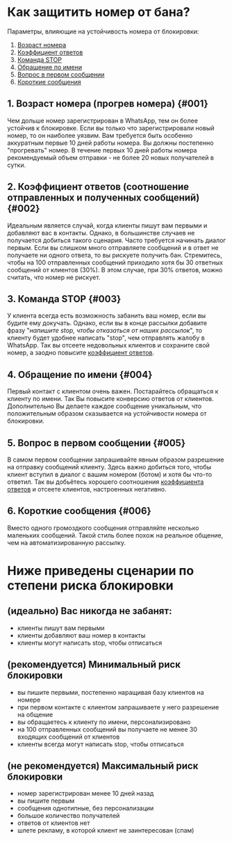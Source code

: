 # Как защитить номер от бана?

Параметры, влияющие на устойчивость номера от блокировки:

1. [Возраст номера](#001)
2. [Коэффициент ответов](#002)
3. [Команда STOP](#003)
4. [Обращение по имени](#004)
5. [Вопрос в первом сообщении](#005)
6. [Короткие сообщения](#006)

## 1. Возраст номера (прогрев номера) {#001}
Чем дольше номер зарегистрирован в WhatsApp, тем он более устойчив к блокировке.
Если вы только что зарегистрировали новый номер, то он наиболее уязвим. Вам требуется быть особенно аккуратным первые 10 дней работы номера.
Вы должны постепенно "прогревать" номер. В течение первых 10 дней работы номера рекомендуемый объем отправки - не более 20 новых получателей в сутки.

## 2. Коэффициент ответов (соотношение отправленных и полученных сообщений) {#002}
Идеальным является случай, когда клиенты пишут вам первыми и добавляют вас в контакты. Однако, в большинстве случаев не получается добиться такого сценария. Часто требуется начинать диалог первым. Если вы слишком много отправляете сообщений и в ответ не получаете ни одного ответа, то вы рискуете получить бан. Стремитесь, чтобы на 100 отправленных сообщений приходило хотя бы 30 ответных сообщений от клиентов (30%). В этом случае, при 30% ответов, можно считать, что номер не рискует.

## 3. Команда STOP {#003}
У клиента всегда есть возможность забанить ваш номер, если вы будите ему докучать. Однако, если вы в конце рассылки добавите фразу "_напишите stop, чтобы отказаться от наших рассылок_", то клиенту будет удобнее написать "stop", чем отправлять жалобу в WhatsApp. Так вы отсеете недовольных клиентов и сохраните свой номер, а заодно повысите [коэффициент ответов](#002).

## 4. Обращение по имени {#004}
Первый контакт с клиентом очень важен. Постарайтесь обращаться к клиенту по имени. Так Вы повысите конверсию ответов от клиентов. Дополнительно Вы делаете каждое сообщение уникальным, что положительным образом сказывается на устойчивости номера от блокировки.

## 5. Вопрос в первом сообщении {#005}
В самом первом сообщении запрашивайте явным образом разрешение на отправку сообщений клиенту. Здесь важно добиться того, чтобы клиент вступил в диалог с вашим номером (ботом) и хотя бы что-то ответил. Так вы добьётесь хорошего соотношения [коэффициента ответов](#002) и отсеете клиентов, настроенных негативно.

## 6. Короткие сообщения {#006}
Вместо одного громоздкого сообщения отправляйте несколько маленьких сообщений. Такой стиль более похож на реальное общение, чем на автоматизированную рассылку.



# Ниже приведены сценарии по степени риска блокировки

## (идеально) Вас никогда не забанят:
- клиенты пишут вам первыми
- клиенты добавляют ваш номер в контакты
- клиенты могут написать stop, чтобы отписаться

## (рекомендуется) Минимальный риск блокировки
- вы пишите первыми, постепенно наращивая базу клиентов на номере
- при первом контакте с клиентом запрашиваете у него разрешение на общение
- вы обращаетесь к клиенту по имени, персонализировано
- на 100 отправленных сообщений вы получаете не менее 30 входящих сообщений от клиентов
- клиенты всегда могут написать stop, чтобы отписаться

## (не рекомендуется) Максимальный риск блокировки
- номер зарегистрирован менее 10 дней назад
- вы пишите первым
- сообщения однотипные, без персонализации
- большое количество получателей
- ответов от клиентов нет
- шлете рекламу, в которой клиент не заинтересован (спам)